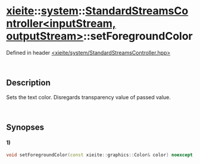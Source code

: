 # [xieite](../../xieite.md)\:\:[system](../../system.md)\:\:[StandardStreamsController\<inputStream, outputStream\>](../StandardStreamsController.md)\:\:setForegroundColor
Defined in header [<xieite/system/StandardStreamsController.hpp>](../../../include/xieite/system/StandardStreamsController.hpp)

&nbsp;

## Description
Sets the text color. Disregards transparency value of passed value.

&nbsp;

## Synopses
#### 1)
```cpp
void setForegroundColor(const xieite::graphics::Color& color) noexcept;
```
